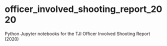 # officer_involved_shooting_report_2020
Python Jupyter notebooks for the TJI Officer Involved Shooting Report (2020)
